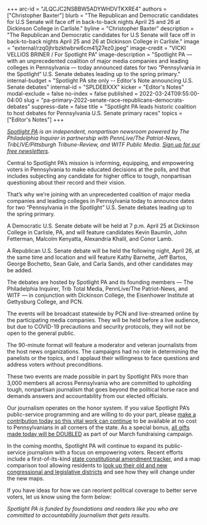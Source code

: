 +++
arc-id = "JLQCJC2NSBBW5ADYWHDVTKXRE4"
authors = ["Christopher Baxter"]
blurb = "The Republican and Democratic candidates for U.S Senate will face off in back-to-back nights April 25 and 26 at Dickinson College in Carlisle."
byline = "Christopher Baxter"
description = "The Republican and Democratic candidates for U.S Senate will face off in back-to-back nights April 25 and 26 at Dickinson College in Carlisle."
image = "external/rzq0jhrbzktwbrw6cm41j27ez0.jpeg"
image-credit = "VICKI VELLIOS BRINER / For Spotlight PA"
image-description = "Spotlight PA — with an unprecedented coalition of major media companies and leading colleges in Pennsylvania — today announced dates for two “Pennsylvania in the Spotlight“ U.S. Senate debates leading up to the spring primary."
internal-budget = "Spotlight PA site only -- Editor's Note announcing U.S. Senate debates"
internal-id = "SPLDEBXXX"
kicker = "Editor's Notes"
modal-exclude = false
no-index = false
published = 2022-03-24T09:55:00-04:00
slug = "pa-primary-2022-senate-race-republicans-democrats-debates"
suppress-date = false
title = "Spotlight PA leads historic coalition to host debates for Pennsylvania U.S. Senate primary races"
topics = ["Editor's Notes"]
+++

<a href="https://www.spotlightpa.org/"><i>Spotlight PA</i></a><i> is an independent, nonpartisan newsroom powered by The Philadelphia Inquirer in partnership with PennLive/The Patriot-News, TribLIVE/Pittsburgh Tribune-Review, and WITF Public Media. </i><a href="https://www.spotlightpa.org/newsletters"><i>Sign up for our free newsletters</i></a><i>.</i>

Central to Spotlight PA’s mission is informing, equipping, and empowering voters in Pennsylvania to make educated decisions at the polls, and that includes subjecting any candidate for higher office to tough, nonpartisan questioning about their record and their vision.

That’s why we’re joining with an unprecedented coalition of major media companies and leading colleges in Pennsylvania today to announce dates for two “Pennsylvania in the Spotlight” U.S. Senate debates leading up to the spring primary.

A Democratic U.S. Senate debate will be held at 7 p.m. April 25 at Dickinson College in Carlisle, PA, and will feature candidates Kevin Baumlin, John Fetterman, Malcolm Kenyatta, Alexandria Khalil, and Conor Lamb.

A Republican U.S. Senate debate will be held the following night, April 26, at the same time and location and will feature Kathy Barnette, Jeff Bartos, George Bochetto, Sean Gale, and Carla Sands, and other candidates may be added.

<script src="https://www.spotlightpa.org/embed.js" async></script><div data-spl-embed-version="1" data-spl-src="https://www.spotlightpa.org/embeds/newsletter/"></div>

The debates are hosted by Spotlight PA and its founding members — The Philadelphia Inquirer, Trib Total Media, PennLive/The Patriot-News, and WITF — in conjunction with Dickinson College, the Eisenhower Institute at Gettysburg College, and PCN.

The events will be broadcast statewide by PCN and live-streamed online by the participating media companies. They will be held before a live audience, but due to COVID-19 precautions and security protocols, they will not be open to the general public.

The 90-minute format will feature a moderator and veteran journalists from the host news organizations. The campaigns had no role in determining the panelists or the topics, and I applaud their willingness to face questions and address voters without preconditions.

These two events are made possible in part by Spotlight PA’s more than 3,000 members all across Pennsylvania who are committed to upholding tough, nonpartisan journalism that goes beyond the political horse race and demands answers and accountability from our elected officials.

<script src="https://www.spotlightpa.org/embed.js" async></script><div data-spl-embed-version="1" data-spl-src="https://www.spotlightpa.org/embeds/donate/?eyebrow_text=SUPPORT%20%20VITAL%20%20JOURNALISM&teaser_text=If%20you%20value%20Spotlight%20PA's%20public-service%20programming%2C%20pay%20it%20forward%20and%20make%20a%20contribution%20now%20so%20it%20can%20remain%20free%20and%20available%20to%20all%20Pennsylvanians.%20%3Cb%3EAs%20a%20special%20bonus%2C%20all%20gifts%20will%20be%20DOUBLED.%3C%2Fb%3E"></div>

Our journalism operates on the honor system. If you value Spotlight PA’s public-service programming and are willing to do your part, please <a href="http://checkout.fundjournalism.org/memberform?org_id=spotlightpa&campaign=7015G0000013qMaQAI" target="_blank">make a contribution today so this vital work can continue</a> to be available at no cost to Pennsylvanians in all corners of the state. As a special bonus, <a href="http://checkout.fundjournalism.org/memberform?org_id=spotlightpa&campaign=7015G0000013qMaQAI" target="_blank">all gifts made today will be DOUBLED</a> as part of our March fundraising campaign.

In the coming months, Spotlight PA will continue to expand its public-service journalism with a focus on empowering voters. Recent efforts include a first-of-its-kind <a href="https://www.spotlightpa.org/news/2022/01/pennsylvania-constitution-amendments-tracker-complete-guide/">state constitutional amendment tracker</a>, and a map comparison tool allowing residents to <a href="https://www.spotlightpa.org/news/2021/12/pennsylvania-redistricting-house-senate-districts-lookup-tool/">look up their old and new congressional and legislative districts</a> and see how they will change under the new maps.

If you have ideas for how we can reorient political coverage to better serve voters, let us know using the form below:

<script src="https://www.spotlightpa.org/embed.js" async></script><div data-spl-embed-version="1" data-spl-src="https://www.spotlightpa.org/embeds/tips/?tip_text=%3Cb%3EDo%20you%20have%20an%20idea%20for%20how%20we%20can%20better%20inform%2C%20equip%2C%20and%20empower%20voters%20in%20Pennsylvania%3F%3C%2Fb%3E%20Send%20us%20a%20note.&flag_text=DEMOCRACY%20INITIATIVE"></div>

<i>Spotlight PA is funded by foundations and readers like you who are committed to accountability journalism that gets results.</i>
